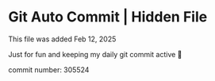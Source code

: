 # Git Auto Commit | Hidden File

This file was added Feb 12, 2025

Just for fun and keeping my daily git commit active 🤪

commit number: 305524
